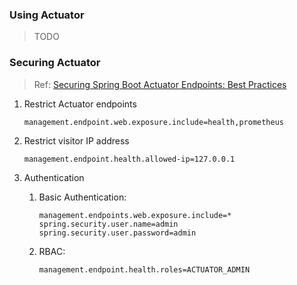 ### Using Actuator

> TODO



### Securing Actuator

> Ref: [Securing Spring Boot Actuator Endpoints: Best Practices](https://www.appsdeveloperblog.com/securing-spring-boot-actuator-endpoints/)



1. Restrict Actuator endpoints

   ```properties
   management.endpoint.web.exposure.include=health,prometheus
   ```
2. Restrict visitor IP address

   ```properties
   management.endpoint.health.allowed-ip=127.0.0.1
   ```
3. Authentication
   1. Basic Authentication:
      ```properties
      management.endpoints.web.exposure.include=* 
      spring.security.user.name=admin 
      spring.security.user.password=admin
      ```
   2. RBAC:
      ```properties
      management.endpoint.health.roles=ACTUATOR_ADMIN
      ```

